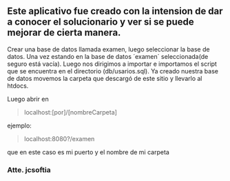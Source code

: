 ## Este aplicativo fue creado con la intension de dar a conocer el solucionario y ver si se puede mejorar de cierta manera. 

Crear una base de datos llamada examen, luego seleccionar la base de datos. Una vez estando en la base de datos ´examen´ seleccionada(de seguro está vacía). Luego nos dirigimos a importar e importamos el script que se encuentra en el directorio (db/usarios.sql).
Ya creado nuestra base de datos movemos la carpeta que descargó de este sitio y llevarlo al htdocs.

Luego abrir en 
>localhost:[por]/[nombreCarpeta]

ejemplo: 

> localhost:8080?/examen 

que en este caso es mi puerto y el nombre de mi carpeta

### Atte. jcsoftia